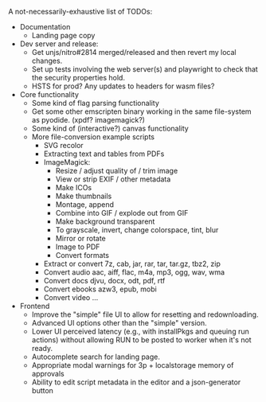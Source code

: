 A not-necessarily-exhaustive list of TODOs:
- Documentation
  - Landing page copy
- Dev server and release:
  - Get unjs/nitro#2814 merged/released and then revert my local changes.
  - Set up tests involving the web server(s) and playwright to check that the
    security properties hold.
  - HSTS for prod? Any updates to headers for wasm files?
- Core functionality
  - Some kind of flag parsing functionality
  - Get some other emscripten binary working in the same file-system as pyodide.
    (xpdf? imagemagick?)
  - Some kind of (interactive?) canvas functionality
  - More file-conversion example scripts
    - SVG recolor
    - Extracting text and tables from PDFs
    - ImageMagick:
      - Resize / adjust quality of / trim image
      - View or strip EXIF / other metadata
      - Make ICOs
      - Make thumbnails
      - Montage, append
      - Combine into GIF / explode out from GIF
      - Make background transparent
      - To grayscale, invert, change colorspace, tint, blur
      - Mirror or rotate
      - Image to PDF
      - Convert formats
    - Extract or convert 7z, cab, jar, rar, tar, tar.gz, tbz2, zip
    - Convert audio aac, aiff, flac, m4a, mp3, ogg, wav, wma
    - Convert docs djvu, docx, odt, pdf, rtf
    - Convert ebooks azw3, epub, mobi
    - Convert video ...
- Frontend
  - Improve the "simple" file UI to allow for resetting and redownloading.
  - Advanced UI options other than the "simple" version.
  - Lower UI perceived latency (e.g., with installPkgs and queuing run actions)
    without allowing RUN to be posted to worker when it's not ready.
  - Autocomplete search for landing page.
  - Appropriate modal warnings for 3p + localstorage memory of approvals
  - Ability to edit script metadata in the editor and a json-generator button
